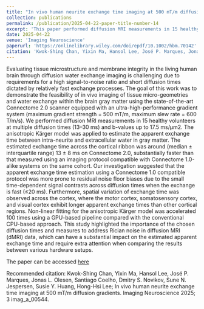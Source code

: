 ```yaml
---
title: "In vivo human neurite exchange time imaging at 500 mT/m diffusion gradients"
collection: publications
permalink: /publication/2025-04-22-paper-title-number-14
excerpt: 'This paper performed diffusion MRI measurements in 15 healthy volunteers on the Connectome 2.0 scanner to estimate water exchange times in the human gray matter.'
date: 2025-04-22
venue: 'Imaging Neuroscience'
paperurl: 'https://onlinelibrary.wiley.com/doi/epdf/10.1002/hbm.70142'
citation: 'Kwok-Shing Chan, Yixin Ma, Hansol Lee, José P. Marques, Jonas L. Olesen, Santiago Coelho, Dmitry S. Novikov, Sune N. Jespersen, Susie Y. Huang, Hong-Hsi Lee; In vivo human neurite exchange time imaging at 500 mT/m diffusion gradients. Imaging Neuroscience 2025; 3 imag_a_00544.'
---
```


Evaluating tissue microstructure and membrane integrity in the living human brain through diffusion water exchange imaging is challenging due to requirements for a high signal-to-noise ratio and short diffusion times dictated by relatively fast exchange processes. The goal of this work was to demonstrate the feasibility of in vivo imaging of tissue micro-geometries and water exchange within the brain gray matter using the state-of-the-art Connectome 2.0 scanner equipped with an ultra-high-performance gradient system (maximum gradient strength = 500 mT/m, maximum slew rate = 600 T/m/s). We performed diffusion MRI measurements in 15 healthy volunteers at multiple diffusion times (13–30 ms) and b-values up to 17.5 ms/μm2. The anisotropic Kärger model was applied to estimate the apparent exchange time between intra-neurite and extracellular water in gray matter. The estimated exchange time across the cortical ribbon was around (median ± interquartile range) 13 ± 8 ms on Connectome 2.0, substantially faster than that measured using an imaging protocol compatible with Connectome 1.0-alike systems on the same cohort. Our investigation suggested that the apparent exchange time estimation using a Connectome 1.0 compatible protocol was more prone to residual noise floor biases due to the small time-dependent signal contrasts across diffusion times when the exchange is fast (≤20 ms). Furthermore, spatial variation of exchange time was observed across the cortex, where the motor cortex, somatosensory cortex, and visual cortex exhibit longer apparent exchange times than other cortical regions. Non-linear fitting for the anisotropic Kärger model was accelerated 100 times using a GPU-based pipeline compared with the conventional CPU-based approach. This study highlighted the importance of the chosen diffusion times and measures to address Rician noise in diffusion MRI (dMRI) data, which can have a substantial impact on the estimated apparent exchange time and require extra attention when comparing the results between various hardware setups.

The paper can be accessed [here](https://doi.org/10.1162/imag_a_00544)

Recommended citation: Kwok-Shing Chan, Yixin Ma, Hansol Lee, José P. Marques, Jonas L. Olesen, Santiago Coelho, Dmitry S. Novikov, Sune N. Jespersen, Susie Y. Huang, Hong-Hsi Lee; In vivo human neurite exchange time imaging at 500 mT/m diffusion gradients. Imaging Neuroscience 2025; 3 imag_a_00544.

